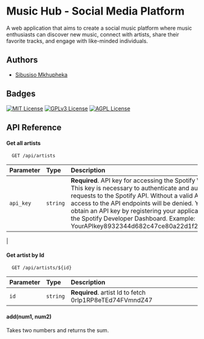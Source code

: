 
# Music Hub - Social Media Platform

A web application that aims to create a social music platform where music enthusiasts can discover new music, connect with artists, share their favorite tracks, and engage with like-minded individuals. 


## Authors

- [Sibusiso Mkhupheka](https://www.github.com/Nizogcwala)


## Badges

[![MIT License](https://img.shields.io/badge/License-MIT-green.svg)](https://choosealicense.com/licenses/mit/)
[![GPLv3 License](https://img.shields.io/badge/License-GPL%20v3-yellow.svg)](https://opensource.org/licenses/)
[![AGPL License](https://img.shields.io/badge/license-AGPL-blue.svg)](http://www.gnu.org/licenses/agpl-3.0)


## API Reference

#### Get all artists

```http
  GET /api/artists
```

| Parameter | Type     | Description                |
| :-------- | :------- | :------------------------- |
| `api_key` | `string` | **Required**. API key for accessing the Spotify Web API. This key is necessary to authenticate and authorize requests to the Spotify API. Without a valid API key, access to the API endpoints will be denied. You can obtain an API key by registering your application with the Spotify Developer Dashboard. Example: YourAPIkey8932344d682c47ce80a22d1f2d68ec21
 |

#### Get artist by Id 

```http
  GET /api/artists/${id}
```

| Parameter | Type     | Description                       |
| :-------- | :------- | :-------------------------------- |
| `id`      | `string` | **Required**. artist Id to fetch 0rlp1RP8eTEd74FVmndZ47 |

#### add(num1, num2)

Takes two numbers and returns the sum.


